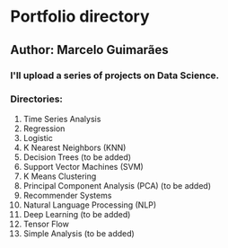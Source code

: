 # Portfolio directory

## Author: Marcelo Guimarães


### I'll upload a series of projects on Data Science.

### Directories:

1) Time Series Analysis
2) Regression
3) Logistic
4) K Nearest Neighbors (KNN) 
5) Decision Trees (to be added)
6) Support Vector Machines (SVM) 
7) K Means Clustering  
8) Principal Component Analysis (PCA) (to be added)
9) Recommender Systems 
10) Natural Language Processing (NLP) 
11) Deep Learning (to be added)
12) Tensor Flow 
13) Simple Analysis (to be added)
